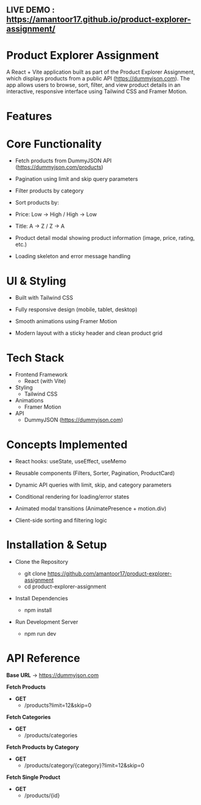 ## **LIVE DEMO :** https://amantoor17.github.io/product-explorer-assignment/

# Product Explorer Assignment

A React + Vite application built as part of the Product Explorer Assignment, which displays products from a public API (https://dummyjson.com).
The app allows users to browse, sort, filter, and view product details in an interactive, responsive interface using Tailwind CSS and Framer Motion.

# Features
# Core Functionality

- Fetch products from DummyJSON API (https://dummyjson.com/products)

- Pagination using limit and skip query parameters

- Filter products by category

- Sort products by:

- Price: Low → High / High → Low

- Title: A → Z / Z → A

- Product detail modal showing product information (image, price, rating, etc.)

- Loading skeleton and error message handling

# UI & Styling

- Built with Tailwind CSS

- Fully responsive design (mobile, tablet, desktop)

- Smooth animations using Framer Motion

- Modern layout with a sticky header and clean product grid

# Tech Stack

- Frontend Framework	
    - React (with Vite)
- Styling	
    - Tailwind CSS
- Animations	
    - Framer Motion
- API	
    - DummyJSON (https://dummyjson.com)

# Concepts Implemented

- React hooks: useState, useEffect, useMemo

- Reusable components (Filters, Sorter, Pagination, ProductCard)

- Dynamic API queries with limit, skip, and category parameters

- Conditional rendering for loading/error states

- Animated modal transitions (AnimatePresence + motion.div)

- Client-side sorting and filtering logic


# Installation & Setup

- Clone the Repository
    - git clone https://github.com/amantoor17/product-explorer-assignment
    - cd product-explorer-assignment

- Install Dependencies
    - npm install

- Run Development Server
    - npm run dev

# API Reference

**Base URL** → https://dummyjson.com

**Fetch Products**
 - **GET** 
    - /products?limit=12&skip=0

**Fetch Categories**
- **GET** 
    - /products/categories

**Fetch Products by Category**
- **GET**
    - /products/category/{category}?limit=12&skip=0

**Fetch Single Product**
- **GET**
    - /products/{id}